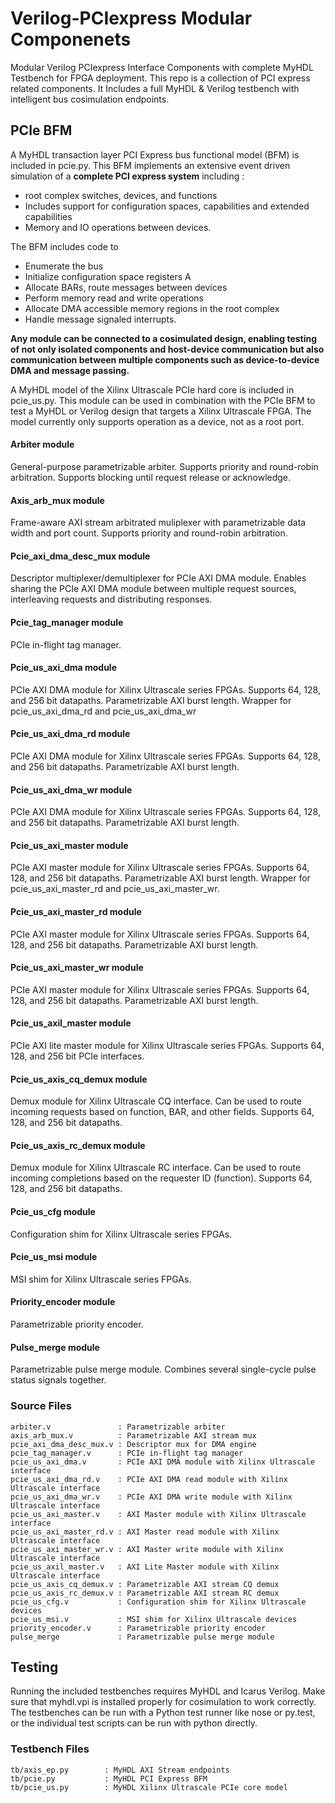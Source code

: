 # Verilog-PCIexpress Modular Componenets
Modular Verilog PCIexpress Interface Components with complete MyHDL Testbench for FPGA deployment. This repo is a collection of PCI express related components. It Includes a full MyHDL & Verilog testbench with intelligent bus cosimulation endpoints.

## PCIe BFM
A MyHDL transaction layer PCI Express bus functional model (BFM) is included in pcie.py. This BFM implements an extensive event driven simulation of a **complete PCI express system** including :  
* root complex switches, devices, and functions
* Includes support for configuration spaces, capabilities and extended capabilities
* Memory and IO operations between devices.  

The BFM includes code to 
* Enumerate the bus
* Initialize configuration space registers A
* Allocate BARs, route messages between devices
* Perform memory read and write operations
* Allocate DMA accessible memory regions in the root complex
* Handle message signaled interrupts. 

**Any module can be connected to a cosimulated design, enabling testing of not only isolated components and host-device communication but also communication between multiple components such as device-to-device DMA and message passing.**

A MyHDL model of the Xilinx Ultrascale PCIe hard core is included in pcie_us.py. This module can be used in combination with the PCIe BFM to test a MyHDL or Verilog design that targets a Xilinx Ultrascale FPGA. The model currently only supports operation as a device, not as a root port.

#### Arbiter module
General-purpose parametrizable arbiter. Supports priority and round-robin arbitration. Supports blocking until request release or acknowledge.

#### Axis_arb_mux module
Frame-aware AXI stream arbitrated muliplexer with parametrizable data width and port count. Supports priority and round-robin arbitration.

#### Pcie_axi_dma_desc_mux module
Descriptor multiplexer/demultiplexer for PCIe AXI DMA module. Enables sharing the PCIe AXI DMA module between multiple request sources, interleaving requests and distributing responses.

#### Pcie_tag_manager module
PCIe in-flight tag manager.

#### Pcie_us_axi_dma module
PCIe AXI DMA module for Xilinx Ultrascale series FPGAs. Supports 64, 128, and 256 bit datapaths. Parametrizable AXI burst length. Wrapper for pcie_us_axi_dma_rd and pcie_us_axi_dma_wr

#### Pcie_us_axi_dma_rd module
PCIe AXI DMA module for Xilinx Ultrascale series FPGAs. Supports 64, 128, and 256 bit datapaths. Parametrizable AXI burst length.

#### Pcie_us_axi_dma_wr module
PCIe AXI DMA module for Xilinx Ultrascale series FPGAs. Supports 64, 128, and 256 bit datapaths. Parametrizable AXI burst length.

#### Pcie_us_axi_master module
PCIe AXI master module for Xilinx Ultrascale series FPGAs. Supports 64, 128, and 256 bit datapaths. Parametrizable AXI burst length. Wrapper for pcie_us_axi_master_rd and pcie_us_axi_master_wr.

#### Pcie_us_axi_master_rd module
PCIe AXI master module for Xilinx Ultrascale series FPGAs. Supports 64, 128, and 256 bit datapaths. Parametrizable AXI burst length.

#### Pcie_us_axi_master_wr module
PCIe AXI master module for Xilinx Ultrascale series FPGAs. Supports 64, 128, and 256 bit datapaths. Parametrizable AXI burst length.

#### Pcie_us_axil_master module
PCIe AXI lite master module for Xilinx Ultrascale series FPGAs. Supports 64, 128, and 256 bit PCIe interfaces.

#### Pcie_us_axis_cq_demux module
Demux module for Xilinx Ultrascale CQ interface. Can be used to route incoming requests based on function, BAR, and other fields. Supports 64, 128, and 256 bit datapaths.

#### Pcie_us_axis_rc_demux module
Demux module for Xilinx Ultrascale RC interface. Can be used to route incoming completions based on the requester ID (function). Supports 64, 128, and 256 bit datapaths.

#### Pcie_us_cfg module
Configuration shim for Xilinx Ultrascale series FPGAs.

#### Pcie_us_msi module
MSI shim for Xilinx Ultrascale series FPGAs.

#### Priority_encoder module
Parametrizable priority encoder.

#### Pulse_merge module
Parametrizable pulse merge module. Combines several single-cycle pulse status signals together.

### Source Files

    arbiter.v               : Parametrizable arbiter
    axis_arb_mux.v          : Parametrizable AXI stream mux
    pcie_axi_dma_desc_mux.v : Descriptor mux for DMA engine
    pcie_tag_manager.v      : PCIe in-flight tag manager
    pcie_us_axi_dma.v       : PCIe AXI DMA module with Xilinx Ultrascale interface
    pcie_us_axi_dma_rd.v    : PCIe AXI DMA read module with Xilinx Ultrascale interface
    pcie_us_axi_dma_wr.v    : PCIe AXI DMA write module with Xilinx Ultrascale interface
    pcie_us_axi_master.v    : AXI Master module with Xilinx Ultrascale interface
    pcie_us_axi_master_rd.v : AXI Master read module with Xilinx Ultrascale interface
    pcie_us_axi_master_wr.v : AXI Master write module with Xilinx Ultrascale interface
    pcie_us_axil_master.v   : AXI Lite Master module with Xilinx Ultrascale interface
    pcie_us_axis_cq_demux.v : Parametrizable AXI stream CQ demux
    pcie_us_axis_rc_demux.v : Parametrizable AXI stream RC demux
    pcie_us_cfg.v           : Configuration shim for Xilinx Ultrascale devices
    pcie_us_msi.v           : MSI shim for Xilinx Ultrascale devices
    priority_encoder.v      : Parametrizable priority encoder
    pulse_merge             : Parametrizable pulse merge module

## Testing

Running the included testbenches requires MyHDL and Icarus Verilog.  Make sure
that myhdl.vpi is installed properly for cosimulation to work correctly.  The
testbenches can be run with a Python test runner like nose or py.test, or the
individual test scripts can be run with python directly.

### Testbench Files

    tb/axis_ep.py        : MyHDL AXI Stream endpoints
    tb/pcie.py           : MyHDL PCI Express BFM
    tb/pcie_us.py        : MyHDL Xilinx Ultrascale PCIe core model

